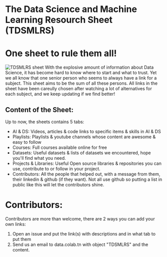 # The Data Science and Machine Learning Resourch Sheet (TDSMLRS)
# One sheet to rule them all!
![TDSMLRS sheet](https://i.imgur.com/dUUEsbf.png)
With the explosive amount of information about Data Science, it has become hard to know where to start and what to trust.
Yet we all know that one senior person who seems to always have a link for a subject. This sheet aims to be the sum of all these persons.
All links in the sheet have been careully chosen after watching a lot of alternatives for each subject, and we keep updating if we find better!

## Content of the Sheet: 
Up to now, the sheets contains 5 tabs:
* AI & DS: Videos, articles & code links to specific items & skills in AI & DS
* Playlists: Playlists & youtube channels whose content are awesome & easy to follow
* Courses: Full courses available online for free
* Datasets: Useful datasets & lists of datasets we encountered, hope you'll find what you need.
* Projects & Libraries: Useful Open source libraries & repositories you can use, contribute to or follow in your project.
* Contributors: All the people that helped out, with a message from them, their linkedin & github (if they want). Not all use github so putting a list in public like this will let the contributors shine.

# Contributors:
Contributors are more than welcome, there are 2 ways you can add your own links:
1. Open an issue and put the link(s) with descriptions and in what tab to put them 
2. Send us an email to data.colab.tn with object "TDSMLRS" and the content.	
